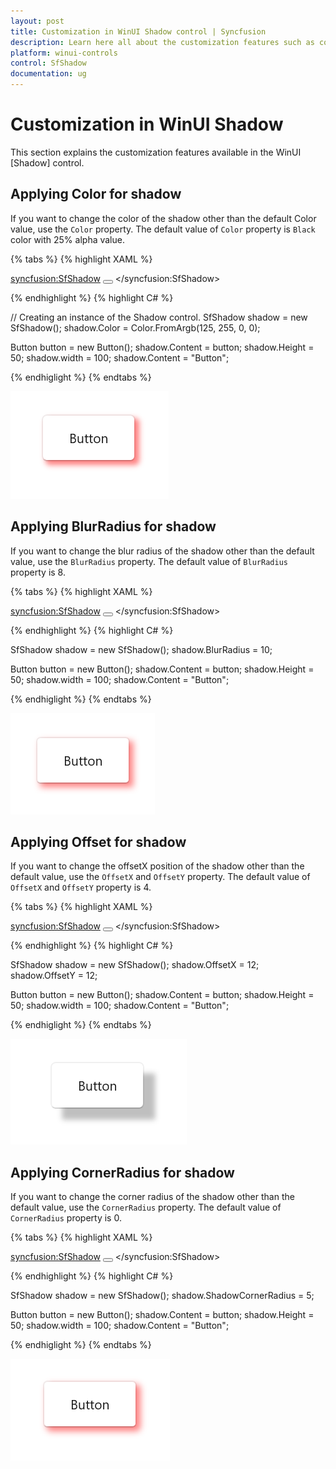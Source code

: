 ```yaml
---
layout: post
title: Customization in WinUI Shadow control | Syncfusion
description: Learn here all about the customization features such as color, opacity, position, and blur radius in Syncfusion WinUI Shadow control.
platform: winui-controls
control: SfShadow
documentation: ug
---
```


# Customization in WinUI Shadow

This section explains the customization features available in the WinUI [Shadow] control.

## Applying Color for shadow

If you want to change the color of the shadow other than the default Color value, use the `Color` property. The default value of `Color` property is `Black` color with 25% alpha value.

{% tabs %}
{% highlight XAML %}

<syncfusion:SfShadow>
    <Button Height="50" width="100" Content="Button"         
         CornerRadius="5">
    </Button>
</syncfusion:SfShadow>

{% endhighlight %}
{% highlight C# %}

   // Creating an instance of the Shadow control.
   SfShadow shadow = new SfShadow();
   shadow.Color = Color.FromArgb(125, 255, 0, 0);
   
   Button button = new Button();
   shadow.Content = button;
   shadow.Height = 50;
   shadow.width = 100;
   shadow.Content = "Button";

{% endhiglight %}
{% endtabs %}

![Color customization in shadow control in WinUI](Shadow_images/winui_shadow_color.png)

## Applying BlurRadius for shadow

If you want to change the blur radius of the shadow other than the default value, use the `BlurRadius` property. The default value of `BlurRadius` property is 8.

{% tabs %}
{% highlight XAML %}

<syncfusion:SfShadow>
    <Button Height="50" width="100" Content="Button"         
         CornerRadius="5">
    </Button>
</syncfusion:SfShadow>

{% endhighlight %}
{% highlight C# %}

   SfShadow shadow = new SfShadow();
   shadow.BlurRadius = 10;
   
   Button button = new Button();
   shadow.Content = button;
   shadow.Height = 50;
   shadow.width = 100;
   shadow.Content = "Button";

{% endhiglight %}
{% endtabs %}

![BlurRadius customization in shadow control in WinUI](Shadow_images/winui_shadow_blurradius.png)

## Applying Offset for shadow

 If you want to change the offsetX position of the shadow other than the default value, use the `OffsetX` and `OffsetY` property. The default value of `OffsetX` and `OffsetY` property is 4.

{% tabs %}
{% highlight XAML %}

<syncfusion:SfShadow>
    <Button Height="50" width="100" Content="Button"         
         CornerRadius="5">
    </Button>
</syncfusion:SfShadow>

{% endhighlight %}
{% highlight C# %}

   SfShadow shadow = new SfShadow();
   shadow.OffsetX = 12;
   shadow.OffsetY = 12;
   
   Button button = new Button();
   shadow.Content = button;
   shadow.Height = 50;
   shadow.width = 100;
   shadow.Content = "Button";

{% endhiglight %}
{% endtabs %}

![OffsetX and OffsetY position customization in shadow control in WinUI](Shadow_images/winui_shadow_offset.png)

## Applying CornerRadius for shadow

If you want to change the corner radius of the shadow other than the default value, use the `CornerRadius` property. The default value of `CornerRadius` property is 0.

{% tabs %}
{% highlight XAML %}

<syncfusion:SfShadow>
    <Button Height="50" width="100" Content="Button"         
         CornerRadius="5">
    </Button>
</syncfusion:SfShadow>

{% endhighlight %}
{% highlight C# %}

   SfShadow shadow = new SfShadow();
   shadow.ShadowCornerRadius = 5;
   
   Button button = new Button();
   shadow.Content = button;
   shadow.Height = 50;
   shadow.width = 100;
   shadow.Content = "Button";

{% endhiglight %}
{% endtabs %}

![CornerRadius customization in shadow control in WinUI](Shadow_images/winui_shadow_cornerradius.png)